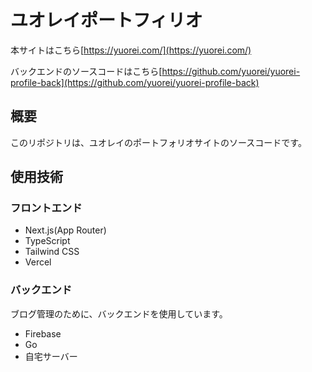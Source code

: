 # ユオレイポートフィリオ

本サイトはこちら[https://yuorei.com/](https://yuorei.com/)

バックエンドのソースコードはこちら[https://github.com/yuorei/yuorei-profile-back](https://github.com/yuorei/yuorei-profile-back)

## 概要

このリポジトリは、ユオレイのポートフォリオサイトのソースコードです。

## 使用技術

### フロントエンド

- Next.js(App Router)
- TypeScript
- Tailwind CSS
- Vercel

### バックエンド

ブログ管理のために、バックエンドを使用しています。

- Firebase
- Go
- 自宅サーバー

